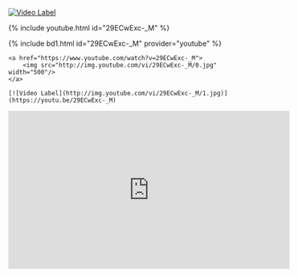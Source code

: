 
[![Video Label](http://img.youtube.com/vi/29ECwExc-_M/0.jpg)](https://youtu.be/29ECwExc-_M)

{% include youtube.html id="29ECwExc-_M" %}

{% include bd1.html id="29ECwExc-_M" provider="youtube" %}

```
<a href="https://www.youtube.com/watch?v=29ECwExc-_M">
    <img src="http://img.youtube.com/vi/29ECwExc-_M/0.jpg" width="500"/>
</a>
```


```
[![Video Label](http://img.youtube.com/vi/29ECwExc-_M/1.jpg)](https://youtu.be/29ECwExc-_M)
```
<iframe width="560" height="315" src="https://www.youtube.com/embed/29ECwExc-_M?si=ejYVsrXEEFgfWtnT" title="YouTube video player" frameborder="0" allow="accelerometer; autoplay; clipboard-write; encrypted-media; gyroscope; picture-in-picture; web-share" referrerpolicy="strict-origin-when-cross-origin" allowfullscreen></iframe>
